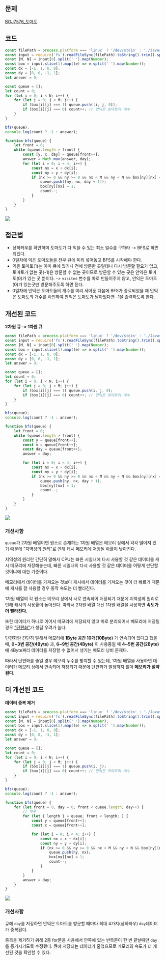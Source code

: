 ## 문제

[BOJ7576\_토마토](https://www.acmicpc.net/problem/7576)

## 코드

```js
const filePath = process.platform === 'linux' ? '/dev/stdin' : './Javascript/input.txt';
const input = require('fs').readFileSync(filePath).toString().trim().split('\n');
const [M, N] = input[0].split(' ').map(Number);
const box = input.slice(1).map((e) => e.split(' ').map(Number));
const dx = [-1, 1, 0, 0];
const dy = [0, 0, -1, 1];
let answer = 0;

const queue = [];
let count = 0;
for (let i = 0; i < N; i++) {
    for (let j = 0; j < M; j++) {
        if (box[i][j] === 1) queue.push([i, j, 0]);
        if (box[i][j] === 0) count++; // 안익은 토마토의 개수
    }
}

bfs(queue);
console.log(count ? -1 : answer);

function bfs(queue) {
    let front = 0;
    while (queue.length > front) {
        const [y, x, day] = queue[front++];
        answer = Math.max(answer, day);
        for (let i = 0; i < 4; i++) {
            const nx = x + dx[i];
            const ny = y + dy[i];
            if (nx >= 0 && ny >= 0 && nx < M && ny < N && box[ny][nx] === 0) {
                queue.push([ny, nx, day + 1]);
                box[ny][nx] = 1;
                count--;
            }
        }
    }
}
```

![](https://velog.velcdn.com/images/ahhpc2012/post/d1a8ae7c-f5f6-4937-acc8-1db0310740cd/image.png)

## 접근법

>

-   상하좌우를 확인하며 토마토가 다 익을 수 있는 최소 일수를 구하라
    -> BFS로 하면 되겠다.
-   0일차에 익은 토마토들을 전부 큐에 미리 넣어놓고 BFS를 시작해야 한다.
-   익은 토마토(1)는 이미 큐에 있거나 전에 방문한 곳일테니 다시 방문할 필요가 없고, 토마토가 없는 곳(-1)은 방문할 수 없는 곳이므로 방문할 수 있는 곳은 안익은 토마토(0)가 있는 곳 뿐이다.
    -> `visited` 변수를 따로 만들어주지 않고, 안익은 토마토(0)가 있는곳만 방문해주도록 하면 된다.
-   0일차에 안익은 토마토들의 개수를 미리 세어둔 다음에 BFS가 종료되었을 때 안익은 토마토의 개수를 확인하여 안익은 토마토가 남아있다면 -1을 출력하도록 한다.

## 개선된 코드

**2차원 큐 -> 1차원 큐**

```js
const filePath = process.platform === 'linux' ? '/dev/stdin' : './Javascript/input.txt';
const input = require('fs').readFileSync(filePath).toString().trim().split('\n');
const [M, N] = input[0].split(' ').map(Number);
const box = input.slice(1).map((e) => e.split(' ').map(Number));
const dx = [-1, 1, 0, 0];
const dy = [0, 0, -1, 1];
let answer = 0;

const queue = [];
let count = 0;
for (let i = 0; i < N; i++) {
    for (let j = 0; j < M; j++) {
        if (box[i][j] === 1) queue.push(i, j, 0);
        if (box[i][j] === 0) count++; // 안익은 토마토의 개수
    }
}

bfs(queue);
console.log(count ? -1 : answer);

function bfs(queue) {
    let front = 0;
    while (queue.length > front) {
        const y = queue[front++];
        const x = queue[front++];
        const day = queue[front++];
        answer = day;

        for (let i = 0; i < 4; i++) {
            const nx = x + dx[i];
            const ny = y + dy[i];
            if (nx >= 0 && ny >= 0 && nx < M && ny < N && box[ny][nx] === 0) {
                queue.push(ny, nx, day + 1);
                box[ny][nx] = 1;
                count--;
            }
        }
    }
}
```

![](https://velog.velcdn.com/images/ahhpc2012/post/f4854233-93bf-488e-936c-7c77e22fb5b5/image.png)

### 개선사항

`queue`가 2차원 배열이면 원소로 존재하는 1차원 배열은 메모리 상에서 각각 떨어져 있기 때문에 <u>"지역성의 원리"</u>로 인해 캐시 메모리에 저장될 확률이 낮아진다.

지역성의 원리란 간단히 말해서 CPU는 빠른 시일내에 다시 사용할 것 같은 데이터를 캐시 메모리에 저장해놓는데, 빠른 시일내의 다시 사용할 것 같은 데이터를 어떻게 판단할 것이냐에 대한 기준이다.

메모리에서 데이터를 가져오는 것보다 캐시에서 데이터를 가져오는 것이 더 빠르기 때문에 캐시를 잘 사용할 경우 동작 속도는 더 빨라진다.

1차원 배열의 각 원소는 메모리 상에서 서로 연속되어 저장되기 때문에 지역성의 원리로 인해 캐시의 사용률이 높아진다. 따라서 2차원 배열 대신 1차원 배열을 사용하면 **속도가 더 빨라진다.**

또한 데이터가 하나로 이어서 메모리에 저장되지 않고 따로 분리되어서 메모리에 저장될 경우 <u>"단편화"</u>가 생길 우려가 높다.

단편화란 간단히 말해서 메모리에 **1Byte 공간 10개(10Byte)** 가 연속되어 있다고 했을때, **0~3번 공간(4Byte)** 과, **6~9번 공간(4Byte)** 이 사용중일 때 **4~5번 공간(2Byte)** 에 4Byte짜리 데이터를 저장할 수 없어서 생기는 메모리 낭비 문제다.

따라서 단편화를 줄일 경우 메모리 누수를 방지할 수 있는데, 1차원 배열을 사용하면 데이터가 메모리 상에서 연속되어 저장되기 때문에 단편화가 발생하지 않아 **메모리가 절약된다.**

## 더 개선된 코드

**데이터 중복 제거**

```js
const filePath = process.platform === 'linux' ? '/dev/stdin' : './Javascript/input.txt';
const input = require('fs').readFileSync(filePath).toString().trim().split('\n');
const [M, N] = input[0].split(' ').map(Number);
const box = input.slice(1).map((e) => e.split(' ').map(Number));
const dx = [-1, 1, 0, 0];
const dy = [0, 0, -1, 1];
let answer = 0;

const queue = [];
let count = 0;
for (let i = 0; i < N; i++) {
    for (let j = 0; j < M; j++) {
        if (box[i][j] === 1) queue.push(i, j);
        if (box[i][j] === 0) count++; // 안익은 토마토의 개수
    }
}

bfs(queue);
console.log(count ? -1 : answer);

function bfs(queue) {
    for (let front = 0, day = 0; front < queue.length; day++) {
        // 하루
        for (let { length } = queue; front < length; ) {
            const y = queue[front++];
            const x = queue[front++];

            for (let i = 0; i < 4; i++) {
                const nx = x + dx[i];
                const ny = y + dy[i];
                if (nx >= 0 && ny >= 0 && nx < M && ny < N && box[ny][nx] === 0) {
                    queue.push(ny, nx);
                    box[ny][nx] = 1;
                    count--;
                }
            }
        }
        answer = day;
    }
}
```

![](https://velog.velcdn.com/images/ahhpc2012/post/1cac827e-9058-4d6f-81ce-8aee86bfd3ef/image.png)

### 개선사항

큐에 `day`를 저장하면 안익은 토마토를 방문할 때마다 최대 4가지(상하좌우) `day`데이터가 중복된다.

중복을 제거하기 위해 2중 for문을 사용해서 안쪽에 있는 반복문이 한 번 끝날때만 `day`를 증가시키도록 수정했다. 큐에 저장되는 데이터가 줄었으므로 메모리와 속도가 더 개선된 것을 확인할 수 있다.
